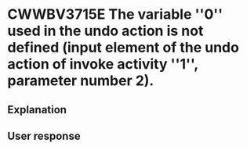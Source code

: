 # CWWBV3715E The variable ''0'' used in the undo action is not defined (input element of the undo action of invoke activity ''1'', parameter number 2).

## Explanation

## User response